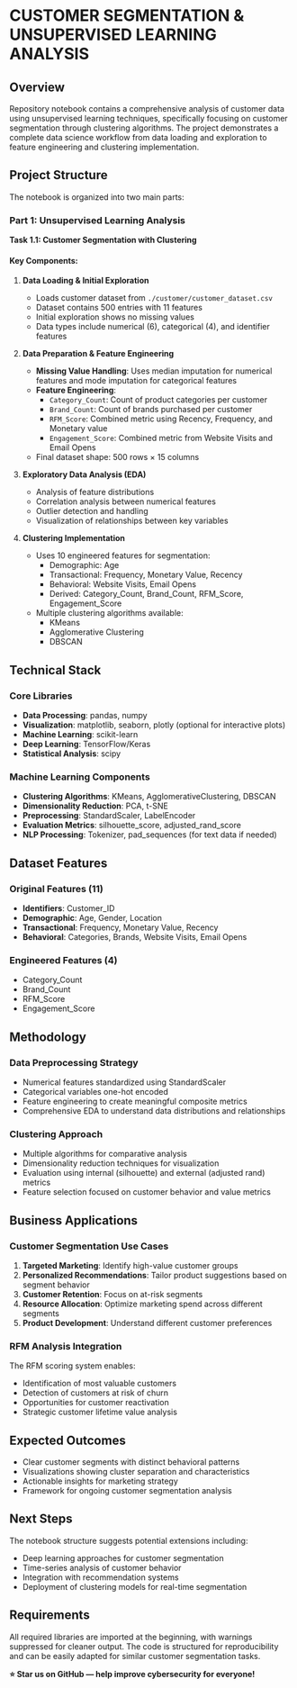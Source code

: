# CUSTOMER SEGMENTATION & UNSUPERVISED LEARNING ANALYSIS

## Overview
Repository notebook contains a comprehensive analysis of customer data using unsupervised learning techniques, specifically focusing on customer segmentation through clustering algorithms. The project demonstrates a complete data science workflow from data loading and exploration to feature engineering and clustering implementation.

## Project Structure
The notebook is organized into two main parts:

### Part 1: Unsupervised Learning Analysis
**Task 1.1: Customer Segmentation with Clustering**

#### Key Components:

1. **Data Loading & Initial Exploration**
   - Loads customer dataset from `./customer/customer_dataset.csv`
   - Dataset contains 500 entries with 11 features
   - Initial exploration shows no missing values
   - Data types include numerical (6), categorical (4), and identifier features

2. **Data Preparation & Feature Engineering**
   - **Missing Value Handling**: Uses median imputation for numerical features and mode imputation for categorical features
   - **Feature Engineering**:
     - `Category_Count`: Count of product categories per customer
     - `Brand_Count`: Count of brands purchased per customer
     - `RFM_Score`: Combined metric using Recency, Frequency, and Monetary value
     - `Engagement_Score`: Combined metric from Website Visits and Email Opens
   - Final dataset shape: 500 rows × 15 columns

3. **Exploratory Data Analysis (EDA)**
   - Analysis of feature distributions
   - Correlation analysis between numerical features
   - Outlier detection and handling
   - Visualization of relationships between key variables

4. **Clustering Implementation**
   - Uses 10 engineered features for segmentation:
     - Demographic: Age
     - Transactional: Frequency, Monetary Value, Recency
     - Behavioral: Website Visits, Email Opens
     - Derived: Category_Count, Brand_Count, RFM_Score, Engagement_Score
   - Multiple clustering algorithms available:
     - KMeans
     - Agglomerative Clustering
     - DBSCAN

## Technical Stack

### Core Libraries
- **Data Processing**: pandas, numpy
- **Visualization**: matplotlib, seaborn, plotly (optional for interactive plots)
- **Machine Learning**: scikit-learn
- **Deep Learning**: TensorFlow/Keras
- **Statistical Analysis**: scipy

### Machine Learning Components
- **Clustering Algorithms**: KMeans, AgglomerativeClustering, DBSCAN
- **Dimensionality Reduction**: PCA, t-SNE
- **Preprocessing**: StandardScaler, LabelEncoder
- **Evaluation Metrics**: silhouette_score, adjusted_rand_score
- **NLP Processing**: Tokenizer, pad_sequences (for text data if needed)

## Dataset Features

### Original Features (11)
- **Identifiers**: Customer_ID
- **Demographic**: Age, Gender, Location
- **Transactional**: Frequency, Monetary Value, Recency
- **Behavioral**: Categories, Brands, Website Visits, Email Opens

### Engineered Features (4)
- Category_Count
- Brand_Count
- RFM_Score
- Engagement_Score

## Methodology

### Data Preprocessing Strategy
- Numerical features standardized using StandardScaler
- Categorical variables one-hot encoded
- Feature engineering to create meaningful composite metrics
- Comprehensive EDA to understand data distributions and relationships

### Clustering Approach
- Multiple algorithms for comparative analysis
- Dimensionality reduction techniques for visualization
- Evaluation using internal (silhouette) and external (adjusted rand) metrics
- Feature selection focused on customer behavior and value metrics

## Business Applications

### Customer Segmentation Use Cases
1. **Targeted Marketing**: Identify high-value customer groups
2. **Personalized Recommendations**: Tailor product suggestions based on segment behavior
3. **Customer Retention**: Focus on at-risk segments
4. **Resource Allocation**: Optimize marketing spend across different segments
5. **Product Development**: Understand different customer preferences

### RFM Analysis Integration
The RFM scoring system enables:
- Identification of most valuable customers
- Detection of customers at risk of churn
- Opportunities for customer reactivation
- Strategic customer lifetime value analysis

## Expected Outcomes
- Clear customer segments with distinct behavioral patterns
- Visualizations showing cluster separation and characteristics
- Actionable insights for marketing strategy
- Framework for ongoing customer segmentation analysis

## Next Steps
The notebook structure suggests potential extensions including:
- Deep learning approaches for customer segmentation
- Time-series analysis of customer behavior
- Integration with recommendation systems
- Deployment of clustering models for real-time segmentation

## Requirements
All required libraries are imported at the beginning, with warnings suppressed for cleaner output. The code is structured for reproducibility and can be easily adapted for similar customer segmentation tasks.

**⭐ Star us on GitHub — help improve cybersecurity for everyone!**
